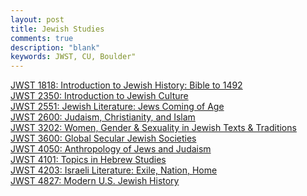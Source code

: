 ```yaml
---
layout: post
title: Jewish Studies
comments: true
description: "blank"
keywords: JWST, CU, Boulder"
---
```

<body>
	<div><a href="../pages/JWST-1818">JWST 1818: Introduction to Jewish History: Bible to 1492</a></div>
	<div><a href="../pages/JWST-2350">JWST 2350: Introduction to Jewish Culture</a></div>
	<div><a href="../pages/JWST-2551">JWST 2551: Jewish Literature:  Jews Coming of Age</a></div>
	<div><a href="../pages/JWST-2600">JWST 2600: Judaism, Christianity, and Islam</a></div>
	<div><a href="../pages/JWST-3202">JWST 3202: Women, Gender & Sexuality in Jewish Texts & Traditions</a></div>
	<div><a href="../pages/JWST-3600">JWST 3600: Global Secular Jewish Societies</a></div>
	<div><a href="../pages/JWST-4050">JWST 4050: Anthropology of Jews and Judaism</a></div>
	<div><a href="../pages/JWST-4101">JWST 4101: Topics in Hebrew Studies</a></div>
	<div><a href="../pages/JWST-4203">JWST 4203: Israeli Literature: Exile, Nation, Home</a></div>
	<div><a href="../pages/JWST-4827">JWST 4827: Modern U.S. Jewish History</a></div>
</body>